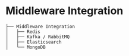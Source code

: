 # Middleware Integration

```
├── Middleware Integration
│   ├── Redis
│   ├── Kafka / RabbitMQ
│   ├── Elasticsearch
│   └── MongoDB
```

